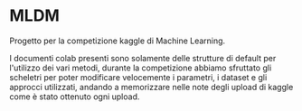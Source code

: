 # MLDM
Progetto per la competizione kaggle di Machine Learning.

I documenti colab presenti sono solamente delle strutture di default per l'utilizzo dei vari metodi,
durante la competizione abbiamo sfruttato gli scheletri per poter modificare velocemente i parametri,
i dataset e gli approcci utilizzati, andando a memorizzare nelle note degli upload di kaggle come 
è stato ottenuto ogni upload.
